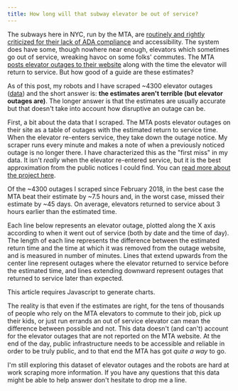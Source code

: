 ```yaml
---
title: How long will that subway elevator be out of service?
---
```


The subways here in NYC, run by the MTA, are [routinely and rightly criticized for their lack of ADA compliance](https://ny.curbed.com/2017/9/21/16315042/nyc-subway-wheelchair-accessible-ada) and accessibility. The system does have some, though nowhere near enough, elevators which sometimes go out of service, wreaking havoc on some folks' commutes. The MTA [posts elevator outages to their website](http://advisory.mtanyct.info/EEoutage/EEOutageReport.aspx?StationID=All) along with the time the elevator will return to service. But how good of a guide are these estimates?

As of this post, my robots and I have scraped ~4300 elevator outages ([data](/data/mta-elevators/outages-estimated-returns.csv)) and the short answer is: **the estimates aren't terrible (but elevator outages are)**. The longer answer is that the estimates are usually accurate but that doesn't take into account how disruptive an outage can be.

First, a bit about the data that I scraped. The MTA posts elevator outages on their site as a table of outages with the estimated return to service time. When the elevator re-enters service, they take down the outage notice. My scraper runs every minute and makes a note of when a previously noticed outage is no longer there. I have characterized this as the "first miss" in my data. It isn't _really_ when the elevator re-entered service, but it is the best approximation from the public notices I could find. You can [read more about the project here](/projects/subway-elevators/).

Of the <span id="outage-count">~4300</span> outages I scraped since <span id="initial-scrape-date">February 2018</span>, in the best case the MTA beat their estimate by <span id="best-difference">~7.5 hours</span> and, in the worst case, missed their estimate by <span id="worst-difference">~45 days</span>. On average, elevators returned to service about <span id="average-difference">3 hours earlier</span> than the estimated time.

Each line below represents an elevator outage, plotted along the X axis according to when it went out of service (both by date and the time of day). The length of each line represents the difference between the estimated return time and the time at which it was removed from the outage website, and is measured in number of minutes. Lines that extend upwards from the center line represent outages where the elevator returned to service before the estimated time, and lines extending downward represent outages that returned to service later than expected.

<div class="chart-container no-js" id="outages-differences">
  <p class="no-js-msg">This article requires Javascript to generate charts.</p>
  <div class="chart"></div>
  <div class="caption mono"></div>
</div>

The reality is that even if the estimates are right, for the tens of thousands of people who rely on the MTA elevators to commute to their job, pick up their kids, or just run errands an out of service elevator can mean the difference between possible and not. This data doesn't (and can't) account for the elevator outages that are not reported on the MTA website. At the end of the day, public infrastructure needs to be accessible and reliable in order to be truly public, and to that end the MTA has got _quite a way_ to go.

I'm still exploring this dataset of elevator outages and the robots are hard at work scraping more information. If you have any questions that this data might be able to help answer don't hesitate to drop me a line.

<style>
  .no-js-msg {
    display: none;
  }
  .chart-container.no-js .no-js-msg {
    display: block;
  }
  .no-js .chart,
  .no-js .caption {
    display: none;
  }

  .outage line.selected {
    stroke: yellow;
  }

  .axis {
    font-family: monospace;
  }

  .y-axis line {
    stroke: grey;
    stroke-dasharray: 5 3;
  }

  .y-axis text {
    fill: grey;
    font-size: 10pt;
  }

  .caption {
    font-size: .75rem;
  }
</style>

<script src="/js/d3.v5.min.js"></script>
<script src="/js/util.js"></script>
<script src="/js/elevator-outage-estimates.js"></script>
<!-- <script src="/js/elevator-outages-frequent.js"></script> -->
